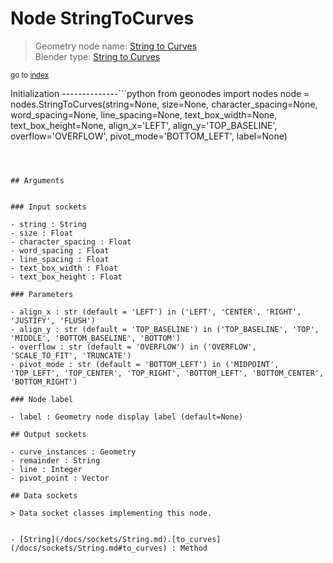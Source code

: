 
# Node StringToCurves

> Geometry node name: [String to Curves](https://docs.blender.org/manual/en/latest/modeling/geometry_nodes/text/string_to_curves.html)<br>
  Blender type: [String to Curves](https://docs.blender.org/api/current/bpy.types.GeometryNodeStringToCurves.html)
  
<sub>go to [index](/docs/index.md)</sub>

Initialization
--------------```python
from geonodes import nodes
node = nodes.StringToCurves(string=None, size=None, character_spacing=None, word_spacing=None, line_spacing=None, text_box_width=None, text_box_height=None, align_x='LEFT', align_y='TOP_BASELINE', overflow='OVERFLOW', pivot_mode='BOTTOM_LEFT', label=None)
```



## Arguments


### Input sockets

- string : String
- size : Float
- character_spacing : Float
- word_spacing : Float
- line_spacing : Float
- text_box_width : Float
- text_box_height : Float

### Parameters

- align_x : str (default = 'LEFT') in ('LEFT', 'CENTER', 'RIGHT', 'JUSTIFY', 'FLUSH')
- align_y : str (default = 'TOP_BASELINE') in ('TOP_BASELINE', 'TOP', 'MIDDLE', 'BOTTOM_BASELINE', 'BOTTOM')
- overflow : str (default = 'OVERFLOW') in ('OVERFLOW', 'SCALE_TO_FIT', 'TRUNCATE')
- pivot_mode : str (default = 'BOTTOM_LEFT') in ('MIDPOINT', 'TOP_LEFT', 'TOP_CENTER', 'TOP_RIGHT', 'BOTTOM_LEFT', 'BOTTOM_CENTER', 'BOTTOM_RIGHT')

### Node label

- label : Geometry node display label (default=None)

## Output sockets

- curve_instances : Geometry
- remainder : String
- line : Integer
- pivot_point : Vector

## Data sockets

> Data socket classes implementing this node.
  
  
- [String](/docs/sockets/String.md).[to_curves](/docs/sockets/String.md#to_curves) : Method
  
